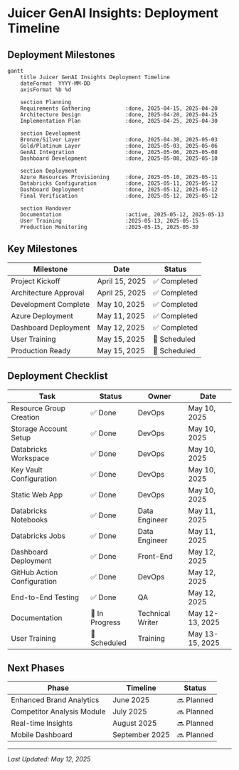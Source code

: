 # Juicer GenAI Insights: Deployment Timeline

## Deployment Milestones

```mermaid
gantt
    title Juicer GenAI Insights Deployment Timeline
    dateFormat  YYYY-MM-DD
    axisFormat %b %d
    
    section Planning
    Requirements Gathering           :done, 2025-04-15, 2025-04-20
    Architecture Design              :done, 2025-04-20, 2025-04-25
    Implementation Plan              :done, 2025-04-25, 2025-04-30
    
    section Development
    Bronze/Silver Layer              :done, 2025-04-30, 2025-05-03
    Gold/Platinum Layer              :done, 2025-05-03, 2025-05-06
    GenAI Integration                :done, 2025-05-06, 2025-05-08
    Dashboard Development            :done, 2025-05-08, 2025-05-10
    
    section Deployment
    Azure Resources Provisioning     :done, 2025-05-10, 2025-05-11
    Databricks Configuration         :done, 2025-05-11, 2025-05-12
    Dashboard Deployment             :done, 2025-05-12, 2025-05-12
    Final Verification               :done, 2025-05-12, 2025-05-12
    
    section Handover
    Documentation                    :active, 2025-05-12, 2025-05-13
    User Training                    :2025-05-13, 2025-05-15
    Production Monitoring            :2025-05-15, 2025-05-30
```

## Key Milestones

| Milestone | Date | Status |
|-----------|------|--------|
| Project Kickoff | April 15, 2025 | ✅ Completed |
| Architecture Approval | April 25, 2025 | ✅ Completed |
| Development Complete | May 10, 2025 | ✅ Completed |
| Azure Deployment | May 11, 2025 | ✅ Completed |
| Dashboard Deployment | May 12, 2025 | ✅ Completed |
| User Training | May 15, 2025 | 🔄 Scheduled |
| Production Ready | May 15, 2025 | 🔄 Scheduled |

## Deployment Checklist

| Task | Status | Owner | Date |
|------|--------|-------|------|
| Resource Group Creation | ✅ Done | DevOps | May 10, 2025 |
| Storage Account Setup | ✅ Done | DevOps | May 10, 2025 |
| Databricks Workspace | ✅ Done | DevOps | May 10, 2025 |
| Key Vault Configuration | ✅ Done | DevOps | May 10, 2025 |
| Static Web App | ✅ Done | DevOps | May 10, 2025 |
| Databricks Notebooks | ✅ Done | Data Engineer | May 11, 2025 |
| Databricks Jobs | ✅ Done | Data Engineer | May 11, 2025 |
| Dashboard Deployment | ✅ Done | Front-End | May 12, 2025 |
| GitHub Action Configuration | ✅ Done | DevOps | May 12, 2025 |
| End-to-End Testing | ✅ Done | QA | May 12, 2025 |
| Documentation | 🔄 In Progress | Technical Writer | May 12-13, 2025 |
| User Training | 📅 Scheduled | Training | May 13-15, 2025 |

## Next Phases

| Phase | Timeline | Status |
|-------|----------|--------|
| Enhanced Brand Analytics | June 2025 | 🔜 Planned |
| Competitor Analysis Module | July 2025 | 🔜 Planned |
| Real-time Insights | August 2025 | 🔜 Planned |
| Mobile Dashboard | September 2025 | 🔜 Planned |

---

*Last Updated: May 12, 2025*